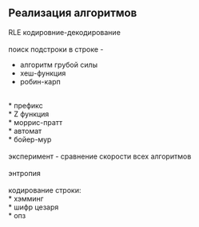 Реализация алгоритмов
--
RLE кодировние-декодирование
<br> 
<br> 
поиск подстроки в строке -

* алгоритм грубой силы
* хеш-функция
* робин-карп
<br> 
* префикс
<br> 
* Z функция
<br> 
* моррис-пратт
<br> 
* автомат
<br> 
* бойер-мур
<br> 
<br> 
эксперимент - сравнение скорости всех алгоритмов
<br> 
<br> 
энтропия
<br> 
<br> 
кодирование строки:
<br> 
* хэмминг
<br> 
* шифр цезаря
<br> 
* опз 
